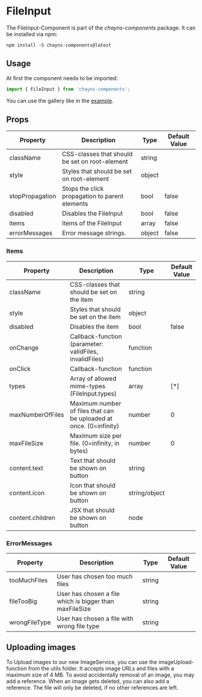 # FileInput #

The FileInput-Component is part of the *chayns-components* package. It can be installed via npm:

    npm install -S chayns-components@latest


## Usage ##

At first the component needs to be imported:

```jsx harmony
import { FileInput } from 'chayns-components';
```

You can use the gallery like in the [example](https://github.com/TobitSoftware/chayns-components/blob/master/examples/react-chayns-file_input/Example.jsx).


## Props ##
| Property          | Description                                                                | Type          | Default Value |
|-------------------|----------------------------------------------------------------------------|---------------|---------------|
| className         | CSS-classes that should be set on root-element                             | string        |               |
| style             | Styles that should be set on root-element                                  | object        |               |
| stopPropagation   | Stops the click propagation to parent elements                             | bool          | false         |
| disabled          | Disables the FileInput                                                     | bool          | false         |
| items             | Items of the FileInput                                                     | array         | false         |
| errorMessages     | Error message strings.                                                     | object        | false         |

### Items ###
| Property          | Description                                                                | Type          | Default Value |
|-------------------|----------------------------------------------------------------------------|---------------|---------------|
| className         | CSS-classes that should be set on the item                                 | string        |               |
| style             | Styles that should be set on the item                                      | object        |               |
| disabled          | Disables the item                                                          | bool          | false         |
| onChange          | Callback-function (parameter: validFiles, invalidFiles)                    | function      |               |
| onClick           | Callback-function                                                          | function      |               |
| types             | Array of allowed mime-types (FileInput.types)                              | array         | [*]           |
| maxNumberOfFiles  | Maximum number of files that can be uploaded at once. (0=infinity)         | number        | 0             |
| maxFileSize       | Maximum size per file. (0=infinity, in bytes)                              | number        | 0             |
| content.text      | Text that should be shown on button                                        | string        |               |
| content.icon      | Icon that should be shown on button                                        | string/object |               |
| content.children  | JSX that should be shown on button                                         | node          |               |

### ErrorMessages ###
| Property          | Description                                                                | Type          | Default Value |
|-------------------|----------------------------------------------------------------------------|---------------|---------------|
| tooMuchFiles      | User has chosen too much files                                             | string        |               |
| fileTooBig        | User has chosen a file which is bigger than maxFileSize                    | string        |               |
| wrongFileType     | User has chosen a file with wrong file type                                | string        |               |

## Uploading images ##
To Upload images to our new ImageService, you can use the imageUpload-function from the utils folder. It accepts image URLs and files with a maximum size of 4 MB.
To avoid accidentally removal of an image, you may add a reference. When an image gets deleted, you can also add a reference. The file will only be deleted, if no other references are left.
